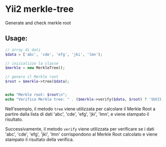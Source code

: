 # Yii2 merkle-tree
 Generate and check merkle root

 
## Usage:

```php
// array di dati
$data = ['abc', 'cde', 'efg', 'jki', 'lmn');

// inizializzo la classe
$merkle = new MerkleTree();

// genero il Merkle root
$root = $merkle->tree($data);


echo "Merkle root: $root\n";
echo "Verifica Merkle tree: " . ($merkle->verify($data, $root) ? 'SUCCESSO' : 'FALLITO') . "\n";
```

Nell'esempio, il metodo `tree` viene utilizzata per calcolare il Merkle Root a partire dalla lista di dati 'abc', 'cde', 'efg', 'jki', 'lmn', e viene stampato il risultato.

Successivamente, il metodo `verify` viene utilizzata per verificare se i dati 'abc', 'cde', 'efg', 'jki', 'lmn' corrispondono al Merkle Root calcolato e viene stampato il risultato della verifica.